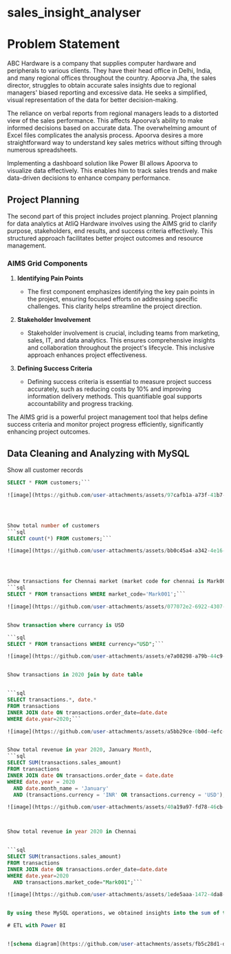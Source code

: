# sales_insight_analyser

# Problem Statement

ABC Hardware is a company that supplies computer hardware and peripherals to various clients. They have their head office in Delhi, India, and many regional offices throughout the country. Apoorva Jha, the sales director, struggles to obtain accurate sales insights due to regional managers' biased reporting and excessive data. He seeks a simplified, visual representation of the data for better decision-making.

The reliance on verbal reports from regional managers leads to a distorted view of the sales performance. This affects Apoorva’s ability to make informed decisions based on accurate data. The overwhelming amount of Excel files complicates the analysis process. Apoorva desires a more straightforward way to understand key sales metrics without sifting through numerous spreadsheets.

Implementing a dashboard solution like Power BI allows Apoorva to visualize data effectively. This enables him to track sales trends and make data-driven decisions to enhance company performance.

## Project Planning

The second part of this project includes project planning. Project planning for data analytics at AtliQ Hardware involves using the AIMS grid to clarify purpose, stakeholders, end results, and success criteria effectively. This structured approach facilitates better project outcomes and resource management.

### AIMS Grid Components

1. **Identifying Pain Points**
   - The first component emphasizes identifying the key pain points in the project, ensuring focused efforts on addressing specific challenges. This clarity helps streamline the project direction.

2. **Stakeholder Involvement**
   - Stakeholder involvement is crucial, including teams from marketing, sales, IT, and data analytics. This ensures comprehensive insights and collaboration throughout the project's lifecycle. This inclusive approach enhances project effectiveness.

3. **Defining Success Criteria**
   - Defining success criteria is essential to measure project success accurately, such as reducing costs by 10% and improving information delivery methods. This quantifiable goal supports accountability and progress tracking.

The AIMS grid is a powerful project management tool that helps define success criteria and monitor project progress efficiently, significantly enhancing project outcomes.

## Data Cleaning and Analyzing with MySQL

 Show all customer records
```sql
SELECT * FROM customers;```

![image](https://github.com/user-attachments/assets/97cafb1a-a73f-41b7-8200-17cbf0e0e65a)




Show total number of customers
```sql
SELECT count(*) FROM customers;```

![image](https://github.com/user-attachments/assets/bb0c45a4-a342-4e16-b5eb-33449631d476)




Show transactions for Chennai market (market code for chennai is Mark001
```sql
SELECT * FROM transactions WHERE market_code='Mark001';```

![image](https://github.com/user-attachments/assets/077072e2-6922-4307-b8d4-41f98fed5120)


Show transaction where currancy is USD

```sql
SELECT * FROM transactions WHERE currency="USD";```

![image](https://github.com/user-attachments/assets/e7a08298-a79b-44c9-a781-cb5c8ed30436)


Show transactions in 2020 join by date table


```sql
SELECT transactions.*, date.* 
FROM transactions 
INNER JOIN date ON transactions.order_date=date.date 
WHERE date.year=2020;```

![image](https://github.com/user-attachments/assets/a5bb29ce-0b0d-4efc-b5d9-0a4d93b09669)


Show total revenue in year 2020, January Month,
```sql
SELECT SUM(transactions.sales_amount) 
FROM transactions 
INNER JOIN date ON transactions.order_date = date.date 
WHERE date.year = 2020 
  AND date.month_name = 'January' 
  AND (transactions.currency = 'INR' OR transactions.currency = 'USD');```

![image](https://github.com/user-attachments/assets/40a19a97-fd78-46cb-a96b-8ac6ec25696f)



Show total revenue in year 2020 in Chennai


```sql
SELECT SUM(transactions.sales_amount) 
FROM transactions 
INNER JOIN date ON transactions.order_date=date.date 
WHERE date.year=2020 
  AND transactions.market_code="Mark001";```

![image](https://github.com/user-attachments/assets/1ede5aaa-1472-4da8-bd59-66813a13f642)


By using these MySQL operations, we obtained insights into the sum of the data and transactions. We identified which rows and columns have missing values, which we will clean later on using Power BI.

# ETL with Power BI


![schema diagram](https://github.com/user-attachments/assets/fb5c28d1-d816-413c-a112-a111c35dd0c2)




 



